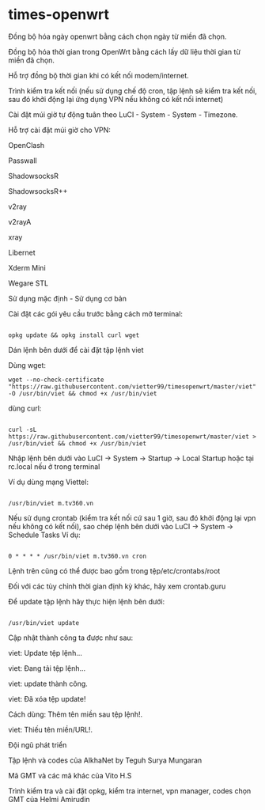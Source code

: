 # times-openwrt
Đồng bộ hóa ngày openwrt bằng cách chọn ngày từ miền đã chọn.

Đồng bộ hóa thời gian trong OpenWrt bằng cách lấy dữ liệu thời gian từ miền đã chọn.

Hỗ trợ đồng bộ thời gian khi có kết nối modem/internet.

Trình kiểm tra kết nối (nếu sử dụng chế độ cron, tập lệnh sẽ kiểm tra kết nối, sau đó khởi động lại ứng dụng VPN nếu không có kết nối internet)

Cài đặt múi giờ tự động tuân theo LuCI - System - System - Timezone.

Hỗ trợ cài đặt múi giờ cho VPN:

OpenClash

Passwall

ShadowsocksR

ShadowsocksR++

v2ray

v2rayA

xray

Libernet

Xderm Mini

Wegare STL

Sử dụng mặc định - Sử dụng cơ bản

Cài đặt các gói yêu cầu trước bằng cách mở terminal:
```

opkg update && opkg install curl wget
```

Dán lệnh bên dưới để cài đặt tập lệnh viet

Dùng wget:
```
wget --no-check-certificate "https://raw.githubusercontent.com/vietter99/timesopenwrt/master/viet" -O /usr/bin/viet && chmod +x /usr/bin/viet
```

dùng curl:
```

curl -sL https://raw.githubusercontent.com/vietter99/timesopenwrt/master/viet > /usr/bin/viet && chmod +x /usr/bin/viet
```

Nhập lệnh bên dưới vào LuCI -> System -> Startup -> Local Startup hoặc tại rc.local nếu ở trong terminal

Ví dụ dùng mạng Viettel:
```

/usr/bin/viet m.tv360.vn
```

Nếu sử dụng crontab (kiểm tra kết nối cứ sau 1 giờ, sau đó khởi động lại vpn nếu không có kết nối), sao chép lệnh bên dưới vào LuCI -> System -> Schedule Tasks Ví dụ:
```

0 * * * * /usr/bin/viet m.tv360.vn cron
```

Lệnh trên cũng có thể được bao gồm trong tệp/etc/crontabs/root

Đối với các tùy chỉnh thời gian định kỳ khác, hãy xem crontab.guru

Để update tập lệnh hãy thực hiện lệnh bên dưới:
```

/usr/bin/viet update
```

Cập nhật thành công ta được như sau:

viet: Update tệp lệnh...

viet: Đang tải tệp lệnh...

viet: update thành công.

viet: Đã xóa tệp update!

Cách dùng: Thêm tên miền sau tệp lệnh!.

viet: Thiếu tên miền/URL!.

Đội ngũ phát triển

Tập lệnh và codes của AlkhaNet by Teguh Surya Mungaran

Mã GMT và các mã khác của Vito H.S

Trình kiểm tra và cài đặt opkg, kiểm tra internet, vpn manager, codes chọn GMT của Helmi Amirudin
    


